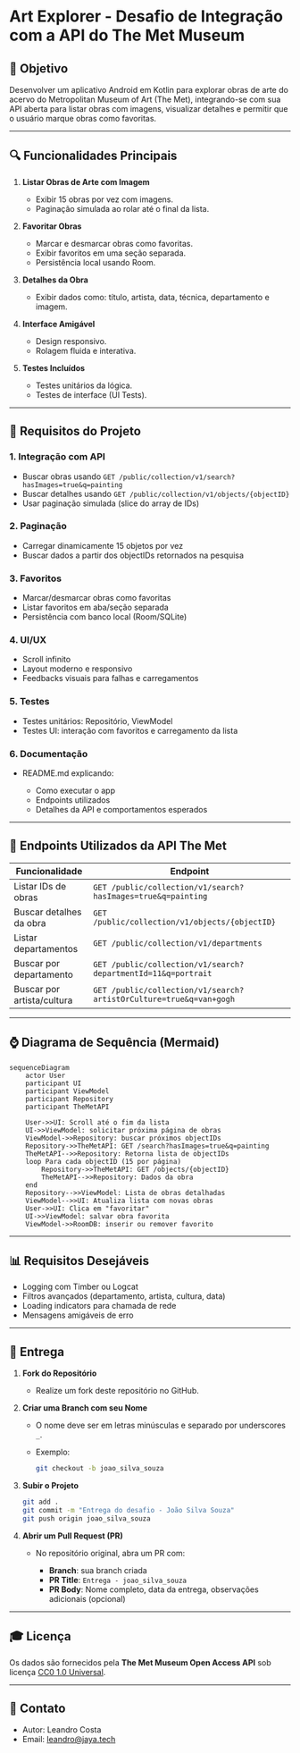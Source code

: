 # Art Explorer - Desafio de Integração com a API do The Met Museum

## 🌟 Objetivo

Desenvolver um aplicativo Android em Kotlin para explorar obras de arte do acervo do Metropolitan Museum of Art (The Met), integrando-se com sua API aberta para listar obras com imagens, visualizar detalhes e permitir que o usuário marque obras como favoritas.

---

## 🔍 Funcionalidades Principais

1. **Listar Obras de Arte com Imagem**

   * Exibir 15 obras por vez com imagens.
   * Paginação simulada ao rolar até o final da lista.

2. **Favoritar Obras**

   * Marcar e desmarcar obras como favoritas.
   * Exibir favoritos em uma seção separada.
   * Persistência local usando Room.

3. **Detalhes da Obra**

   * Exibir dados como: título, artista, data, técnica, departamento e imagem.

4. **Interface Amigável**

   * Design responsivo.
   * Rolagem fluida e interativa.

5. **Testes Incluídos**

   * Testes unitários da lógica.
   * Testes de interface (UI Tests).

---

## 📄 Requisitos do Projeto

### 1. Integração com API

* Buscar obras usando `GET /public/collection/v1/search?hasImages=true&q=painting`
* Buscar detalhes usando `GET /public/collection/v1/objects/{objectID}`
* Usar paginação simulada (slice do array de IDs)

### 2. Paginação

* Carregar dinamicamente 15 objetos por vez
* Buscar dados a partir dos objectIDs retornados na pesquisa

### 3. Favoritos

* Marcar/desmarcar obras como favoritas
* Listar favoritos em aba/seção separada
* Persistência com banco local (Room/SQLite)

### 4. UI/UX

* Scroll infinito
* Layout moderno e responsivo
* Feedbacks visuais para falhas e carregamentos

### 5. Testes

* Testes unitários: Repositório, ViewModel
* Testes UI: interação com favoritos e carregamento da lista

### 6. Documentação

* README.md explicando:

  * Como executar o app
  * Endpoints utilizados
  * Detalhes da API e comportamentos esperados

---

## 🔗 Endpoints Utilizados da API The Met

| Funcionalidade             | Endpoint                                                           |
| -------------------------- | ------------------------------------------------------------------ |
| Listar IDs de obras        | `GET /public/collection/v1/search?hasImages=true&q=painting`       |
| Buscar detalhes da obra    | `GET /public/collection/v1/objects/{objectID}`                     |
| Listar departamentos       | `GET /public/collection/v1/departments`                            |
| Buscar por departamento    | `GET /public/collection/v1/search?departmentId=11&q=portrait`      |
| Buscar por artista/cultura | `GET /public/collection/v1/search?artistOrCulture=true&q=van+gogh` |

---

## ⌚ Diagrama de Sequência (Mermaid)

```mermaid
sequenceDiagram
    actor User
    participant UI
    participant ViewModel
    participant Repository
    participant TheMetAPI

    User->>UI: Scroll até o fim da lista
    UI->>ViewModel: solicitar próxima página de obras
    ViewModel->>Repository: buscar próximos objectIDs
    Repository->>TheMetAPI: GET /search?hasImages=true&q=painting
    TheMetAPI-->>Repository: Retorna lista de objectIDs
    loop Para cada objectID (15 por página)
        Repository->>TheMetAPI: GET /objects/{objectID}
        TheMetAPI-->>Repository: Dados da obra
    end
    Repository-->>ViewModel: Lista de obras detalhadas
    ViewModel-->>UI: Atualiza lista com novas obras
    User->>UI: Clica em "favoritar"
    UI->>ViewModel: salvar obra favorita
    ViewModel->>RoomDB: inserir ou remover favorito
```

---

## 📊 Requisitos Desejáveis

* Logging com Timber ou Logcat
* Filtros avançados (departamento, artista, cultura, data)
* Loading indicators para chamada de rede
* Mensagens amigáveis de erro

---

## 📆 Entrega

1. **Fork do Repositório**

   * Realize um fork deste repositório no GitHub.

2. **Criar uma Branch com seu Nome**

   * O nome deve ser em letras minúsculas e separado por underscores `_`.
   * Exemplo:

     ```bash
     git checkout -b joao_silva_souza
     ```

3. **Subir o Projeto**

   ```bash
   git add .
   git commit -m "Entrega do desafio - João Silva Souza"
   git push origin joao_silva_souza
   ```

4. **Abrir um Pull Request (PR)**

   * No repositório original, abra um PR com:

     * **Branch**: sua branch criada
     * **PR Title**: `Entrega - joao_silva_souza`
     * **PR Body**: Nome completo, data da entrega, observações adicionais (opcional)

---

## 🎓 Licença

Os dados são fornecidos pela **The Met Museum Open Access API** sob licença [CC0 1.0 Universal](https://creativecommons.org/publicdomain/zero/1.0/).

---

## 📢 Contato

* Autor: Leandro Costa
* Email: [leandro@jaya.tech](mailto:leandro@jaya.tech)
